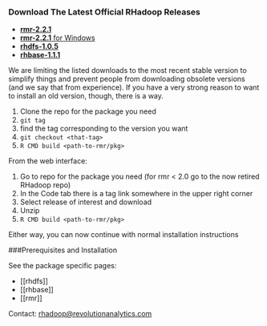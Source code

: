 ### Download The Latest Official RHadoop Releases

* [__rmr-2.2.1__](http://goo.gl/2ul22)
* [__rmr-2.2.1__ for Windows](http://goo.gl/x1NrH)
* [__rhdfs-1.0.5__](https://github.com/RevolutionAnalytics/rhdfs/blob/master/build/rhdfs_1.0.5.tar.gz?raw=true)
* [__rhbase-1.1.1__](https://github.com/RevolutionAnalytics/rhbase/blob/master/build/rhbase_1.1.1.tar.gz?raw=true)

We are limiting the listed downloads to the most recent stable version to simplify things and prevent people from downloading obsolete versions (and we say that from experience). If you have a very strong reason to want to install an old version, though, there is a way.

1. Clone the repo for the package you need
2. `git tag`
3. find the tag corresponding to the version you want
4. `git checkout <that-tag>`
5. `R CMD build <path-to-rmr/pkg>`

From the web interface:

1. Go to repo for the package you need (for rmr < 2.0 go to the now retired RHadoop repo)
2. In the Code tab there is a tag link somewhere in the upper right corner
3. Select release of interest and download
4. Unzip
5. `R CMD build <path-to-rmr/pkg>`

Either way, you can now continue with normal installation instructions

###Prerequisites and Installation

See the package specific pages:

* [[rhdfs]]
* [[rhbase]]
* [[rmr]]

Contact: rhadoop@revolutionanalytics.com
